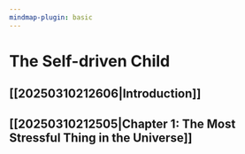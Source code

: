 ```yaml
---
mindmap-plugin: basic
---
```


# The Self-driven Child

## [[20250310212606|Introduction]]

## [[20250310212505|Chapter 1: The Most Stressful Thing in the Universe]]
